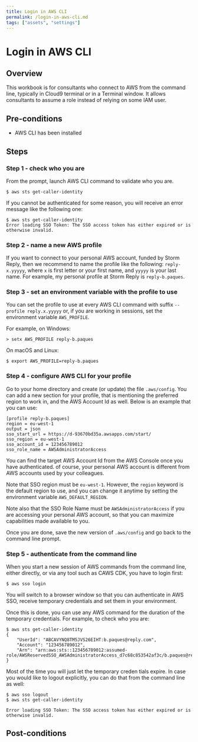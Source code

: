 ```yaml
---
title: Login in AWS CLI
permalink: /login-in-aws-cli.md
tags: ["assets", "settings"]
---
```

# Login in AWS CLI

## Overview
This workbook is for consultants who connect to AWS from the command line, typically in Cloud9 terminal or in a Terminal window. It allows consultants to assume a role instead of relying on some IAM user.

## Pre-conditions
* AWS CLI has been installed

## Steps

### Step 1 - check who you are
From the prompt, launch AWS CLI command to validate who you are.

```
$ aws sts get-caller-identity
```

If you cannot be authenticated for some reason, you will receive an error message like the following one:

```
$ aws sts get-caller-identity
Error loading SSO Token: The SSO access token has either expired or is otherwise invalid.
```

### Step 2 - name a new AWS profile
If you want to connect to your personal AWS account, funded by Storm Reply, then we recommend to name the profile like the following: `reply-x.yyyyy`, where `x` is first letter or your first name, and `yyyyy` is your last name. For example, my personal profile at Storm Reply is `reply-b.paques`.

### Step 3 - set an environment variable with the profile to use
You can set the profile to use at every AWS CLI command with suffix `--profile reply.x.yyyyy` or, if you are working in sessions, set the environment variable `AWS_PROFILE`.

For example, on Windows:
```
> setx AWS_PROFILE reply-b.paques
```

On macOS and Linux:
```
$ export AWS_PROFILE=reply-b.paques
```

### Step 4 - configure AWS CLI for your profile

Go to your home directory and create (or update) the file `.aws/config`. You can add a new section for your profile, that is mentioning the preferred region to work in, and the AWS Account Id as well. Below is an example that you can use:

```
[profile reply-b.paques]
region = eu-west-1
output = json
sso_start_url = https://d-93670bd35a.awsapps.com/start/
sso_region = eu-west-1
sso_account_id = 123456789012
sso_role_name = AWSAdministratorAccess
```

You can find the target AWS Account Id from the AWS Console once you have authenticated. of course, your personal AWS account is different from AWS accounts used by your colleagues.

Note that SSO region must be `eu-west-1`. However, the `region` keyword is the default region to use, and you can change it anytime by setting the environment variable `AWS_DEFAULT_REGION`.

Note also that the SSO Role Name must be `AWSAdministratorAccess` if you are accessing your personal AWS account, so that you can maximize capabilities made available to you.

Once you are done, save the new version of `.aws/config` and go back to the command line prompt.

### Step 5 - authenticate from the command line

When you start a new session of AWS commands from the command line, either directly, or via any tool such as CAWS CDK, you have to login first:

```
$ aws sso login
```

You will switch to a browser window so that you can authenticate in AWS SSO, receive temporary credentials and set them in your environment.

Once this is done, you can use any AWS command for the duration of the temporary credentials. For example, to check who you are:

```
$ aws sts get-caller-identity
{
    "UserId": "ABCAVYNQ8TM5JVS26EIHT:b.paques@reply.com",
    "Account": "123456789012",
    "Arn": "arn:aws:sts::123456789012:assumed-role/AWSReservedSSO_AWSAdministratorAccess_d7c68c853542af3c/b.paques@reply.com"
}
```

Most of the time you will just let the temporary creden tials expire. In case you would like to logout explicitly, you can do that from the command line as well:

```
$ aws sso logout
$ aws sts get-caller-identity

Error loading SSO Token: The SSO access token has either expired or is otherwise invalid.
```



## Post-conditions
